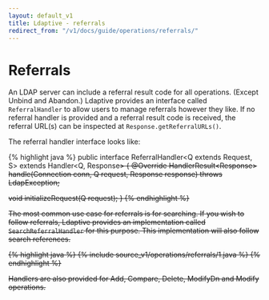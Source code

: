 ```yaml
---
layout: default_v1
title: Ldaptive - referrals
redirect_from: "/v1/docs/guide/operations/referrals/"
---
```


# Referrals

An LDAP server can include a referral result code for all operations. (Except Unbind and Abandon.) Ldaptive provides an interface called `ReferralHandler` to allow users to manage referrals however they like. If no referral handler is provided and a referral result code is received, the referral URL(s) can be inspected at `Response.getReferralURLs()`.

The referral handler interface looks like:

{% highlight java %}
public interface ReferralHandler<Q extends Request, S> extends Handler<Q, Response<S>>
{
  @Override
  HandlerResult<Response<S>> handle(Connection conn, Q request, Response<S> response)
    throws LdapException;

  void initializeRequest(Q request);
}
{% endhighlight %}

The most common use case for referrals is for searching. If you wish to follow referrals, Ldaptive provides an implementation called `SearchReferralHandler` for this purpose. This implementation will also follow search references.

{% highlight java %}
{% include source_v1/operations/referrals/1.java %}
{% endhighlight %}

Handlers are also provided for Add, Compare, Delete, ModifyDn and Modify operations.
